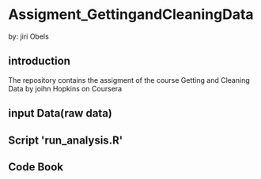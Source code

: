 # Assigment_GettingandCleaningData
by: jiri Obels

## introduction 
The repository contains the assigment of the course Getting and Cleaning Data by joihn Hopkins on Coursera

## input Data(raw data)

## Script 'run_analysis.R'

## Code Book 
